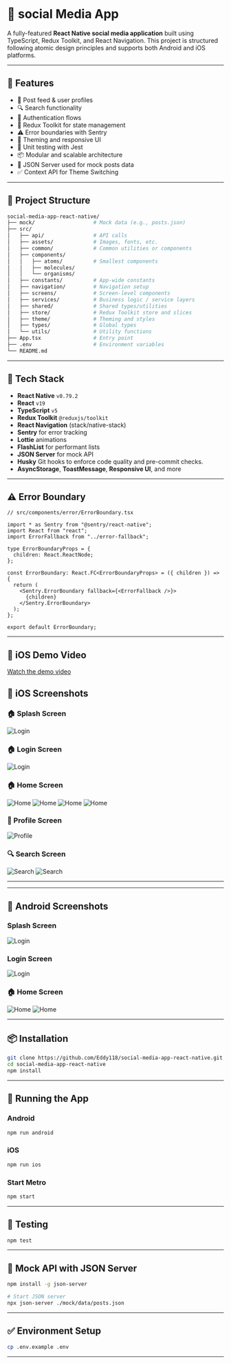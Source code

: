 
# 📱 social Media App

A fully-featured **React Native social media application** built using TypeScript, Redux Toolkit, and React Navigation. This project is structured following atomic design principles and supports both Android and iOS platforms.

---

## 🚀 Features

- 📸 Post feed & user profiles
- 🔍 Search functionality
- 🔐 Authentication flows
- 🧠 Redux Toolkit for state management
- ⚠️ Error boundaries with Sentry
- 🎨 Theming and responsive UI
- 🧪 Unit testing with Jest
- 📦 Modular and scalable architecture
- 📡 JSON Server used for mock posts data
- ✅ Context API for Theme Switching

---

## 📁 Project Structure

```bash
social-media-app-react-native/
├── mock/                   # Mock data (e.g., posts.json)
├── src/
│   ├── api/                # API calls
│   ├── assets/             # Images, fonts, etc.
│   ├── common/             # Common utilities or components
│   ├── components/
│   │   ├── atoms/          # Smallest components
│   │   ├── molecules/
│   │   └── organisms/
│   ├── constants/          # App-wide constants
│   ├── navigation/         # Navigation setup
│   ├── screens/            # Screen-level components
│   ├── services/           # Business logic / service layers
│   ├── shared/             # Shared types/utilities
│   ├── store/              # Redux Toolkit store and slices
│   ├── theme/              # Theming and styles
│   ├── types/              # Global types
│   └── utils/              # Utility functions
├── App.tsx                 # Entry point
├── .env                    # Environment variables
└── README.md
```

---

## 🧰 Tech Stack

- **React Native** `v0.79.2`
- **React** `v19`
- **TypeScript** `v5`
- **Redux Toolkit** `@reduxjs/toolkit`
- **React Navigation** (stack/native-stack)
- **Sentry** for error tracking
- **Lottie** animations
- **FlashList** for performant lists
- **JSON Server** for mock API
- **Husky** Git hooks to enforce code quality and pre-commit checks.
- **AsyncStorage**, **ToastMessage**, **Responsive UI**, and more

---

## ⚠️ Error Boundary

```tsx
// src/components/error/ErrorBoundary.tsx

import * as Sentry from "@sentry/react-native";
import React from "react";
import ErrorFallback from "../error-fallback";

type ErrorBoundaryProps = {
  children: React.ReactNode;
};

const ErrorBoundary: React.FC<ErrorBoundaryProps> = ({ children }) => {
  return (
    <Sentry.ErrorBoundary fallback={<ErrorFallback />}>
      {children}
    </Sentry.ErrorBoundary>
  );
};

export default ErrorBoundary;
```

---

## 📸 iOS Demo Video

[Watch the demo video](./src/assets/demo-videos/ios-demo.mov)

## 📸 iOS Screenshots


### 🏠 Splash Screen
![Login](screenshots/splash.png)

### 🏠 Login Screen
![Login](screenshots/login.png)

### 🏠 Home Screen
![Home](screenshots/home.png)
![Home](screenshots/home_1.png)
![Home](screenshots/home_2.png)
![Home](screenshots/home_3.png)

### 👤 Profile Screen
![Profile](screenshots/profile.png)

### 🔍 Search Screen
![Search](screenshots/search.png)
![Search](screenshots/search-results.png)

---

---

## 📸 Android Screenshots


###  Splash Screen
![Login](screenshots/android-splash.png)

###  Login Screen
![Login](screenshots/android-login.png)

### 🏠 Home Screen
![Home](screenshots/android-home.png)
![Home](screenshots/android-home-1.png)

---

## 📦 Installation

```bash
git clone https://github.com/Eddy118/social-media-app-react-native.git
cd social-media-app-react-native
npm install
```

---

## 📱 Running the App

### Android
```bash
npm run android
```

### iOS
```bash
npm run ios
```

### Start Metro
```bash
npm start
```

---

## 🧪 Testing

```bash
npm test
```

---

## 🧬 Mock API with JSON Server

```bash
npm install -g json-server

# Start JSON server
npx json-server ./mock/data/posts.json
```

---

## ✅ Environment Setup

```bash
cp .env.example .env
```

---
